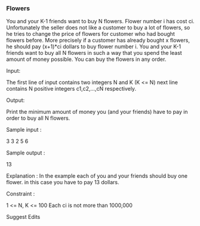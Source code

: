 ### Flowers

You and your K-1 friends want to buy N flowers. Flower number i has cost ci. Unfortunately the seller does not like a customer to buy a lot of flowers, so he tries to change the price of flowers for customer who had bought flowers before. More precisely if a customer has already bought x flowers, he should pay (x+1)*ci dollars to buy flower number i.
You and your K-1 friends want to buy all N flowers in such a way that you spend the least amount of money possible. You can buy the flowers in any order.

Input:

The first line of input contains two integers N and K (K <= N) next line contains N positive integers c1,c2,…,cN respectively.

Output:

Print the minimum amount of money you (and your friends) have to pay in order to buy all N flowers.

Sample input :

3 3
2 5 6

Sample output :

13

Explanation :
In the example each of you and your friends should buy one flower. in this case you have to pay 13 dollars.

Constraint :

1 <= N, K  <= 100
Each ci is not more than 1000,000

Suggest Edits
